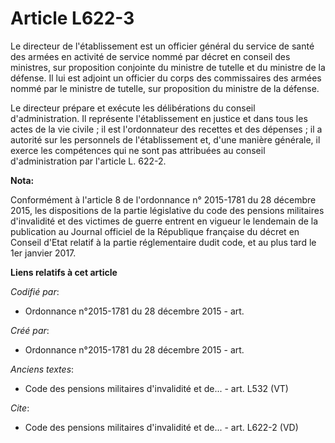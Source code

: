 # Article L622-3

Le directeur de l'établissement est un officier général du service de santé des armées en activité de service nommé par
décret en conseil des ministres, sur proposition conjointe du ministre de tutelle et du ministre de la défense. Il lui est
adjoint un officier du corps des commissaires des armées nommé par le ministre de tutelle, sur proposition du ministre de la
défense.

Le directeur prépare et exécute les délibérations du conseil d'administration. Il représente l'établissement en justice et
dans tous les actes de la vie civile ; il est l'ordonnateur des recettes et des dépenses ; il a autorité sur les personnels
de l'établissement et, d'une manière générale, il exerce les compétences qui ne sont pas attribuées au conseil
d'administration par l'article L. 622-2.

**Nota:**

Conformément à l'article 8 de l'ordonnance n° 2015-1781 du 28 décembre 2015, les dispositions de la partie législative du
code des pensions militaires d'invalidité et des victimes de guerre entrent en vigueur le lendemain de la publication au
Journal officiel de la République française du décret en Conseil d'Etat relatif à la partie réglementaire dudit code, et au
plus tard le 1er janvier 2017.

**Liens relatifs à cet article**

_Codifié par_:

  - Ordonnance n°2015-1781 du 28 décembre 2015 - art.

_Créé par_:

  - Ordonnance n°2015-1781 du 28 décembre 2015 - art.

_Anciens textes_:

  - Code des pensions militaires d'invalidité et de... - art. L532 (VT)

_Cite_:

  - Code des pensions militaires d'invalidité et de... - art. L622-2 (VD)
